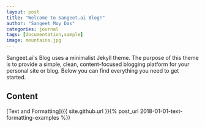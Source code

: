 ```yaml
---
layout: post
title: "Welcome to Sangeet.ai Blog!"
author: "Sangeet Moy Das"
categories: journal
tags: [documentation,sample]
image: mountains.jpg
---
```


Sangeet.ai's Blog uses a minimalist Jekyll theme. The purpose of this theme is to provide a simple, clean, content-focused blogging platform for your personal site or blog. Below you can find everything you need to get started.

## Content

[Text and Formatting]({{ site.github.url }}{% post_url 2018-01-01-text-formatting-examples %})